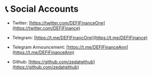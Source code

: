 # 📞 Social Accounts

* Twitter: [https://twitter.com/DEFIFinanceOne](https://twitter.com/DEFIFinance)
* Telegram: [https://t.me/DEFIFinancOne](https://t.me/DEFIFinance)
* Telegram Announcement: [https://t.me/DEFIFinanceAnn](https://t.me/DEFIFinanceAnn)
* Github: [https://github.com/zedatgithub](https://github.com/zedatgithub)

  ​

